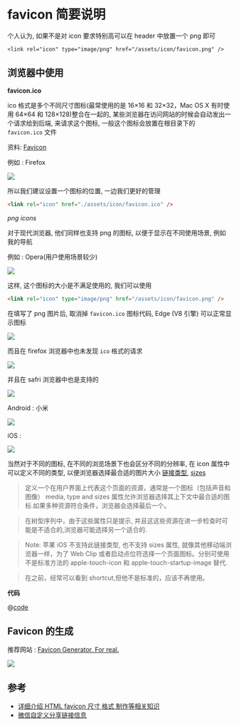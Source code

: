 # favicon 简要说明

个人认为, 如果不是对 icon 要求特别高可以在 header 中放置一个 png 即可

```
<link rel="icon" type="image/png" href="/assets/icon/favicon.png" />
```

## 浏览器中使用

**favicon.ico**

ico 格式是多个不同尺寸图标(最常使用的是 16×16 和 32×32，Mac OS X 有时使用 64×64 和 128×128)整合在一起的, 某些浏览器在访问网站的时候会自动发出一个请求给到后端, 来请求这个图标, 一般这个图标会放置在根目录下的 `favicon.ico` 文件

资料: [Favicon](https://zh.wikipedia.org/wiki/Favicon)

例如 : Firefox

![](https://file.wulicode.com/note/2021/11-04/15-45-41074.png)

所以我们建议设置一个图标的位置, 一边我们更好的管理

```html
<link rel="icon" href="./assets/icon/favicon.ico" />
```

_png icons_

对于现代浏览器, 他们同样也支持 png 的图标, 以便于显示在不同使用场景, 例如我的导航

例如 : Opera(用户使用场景较少)

![](https://file.wulicode.com/note/2021/11-04/15-50-48041.png)

这样, 这个图标的大小是不满足使用的, 我们可以使用

```html
<link rel="icon" type="image/png" href="/assets/icon/favicon.png" />
```

在填写了 png 图片后, 取消掉 `favicon.ico` 图标代码, Edge (V8 引擎) 可以正常显示图标

![](https://file.wulicode.com/note/2021/11-04/16-02-24123.png)

而且在 firefox 浏览器中也未发现 `ico` 格式的请求

![](https://file.wulicode.com/note/2021/11-04/16-04-32824.png)

并且在 safri 浏览器中也是支持的

![](https://file.wulicode.com/note/2021/11-04/16-17-47308.png)

Android : 小米

![](https://file.wulicode.com/note/2021/11-04/16-25-21220.png?x-oss-process=image/resize,w_375)

iOS :

![](https://file.wulicode.com/note/2021/11-04/16-27-26042.png?x-oss-process=image/resize,w_375)

当然对于不同的图标, 在不同的浏览场景下也会区分不同的分辨率, 在 icon 属性中可以定义不同的类型, 以便浏览器选择最合适的图片大小 [链接类型](developer.mozilla.org/zh-CN/docs/Web/HTML/Link_types), [sizes](https://developer.mozilla.org/zh-CN/docs/Web/HTML/Element/link#attr-sizes)

> 定义一个在用户界面上代表这个页面的资源，通常是一个图标（包括声音和图像）
> media, type and sizes 属性允许浏览器选择其上下文中最合适的图标.如果多种资源符合条件，浏览器会选择最后一个。

> 在树型序列中，由于这些属性只是提示, 并且这这些资源在进一步检查时可能是不适合的,浏览器可能选择另一个适合的.

> Note: 苹果 iOS 不支持此链接类型, 也不支持 sizes 属性, 就像其他移动端浏览器一样，为了 Web Clip 或者启动点位符选择一个页面图标。分别可使用不是标准方法的 apple-touch-icon 和 apple-touch-startup-image 替代.

> 在之前，经常可以看到 shortcut,但他不是标准的，应该不再使用。

**代码**

@[code](./code/favicon.html)

## Favicon 的生成

推荐网站 : [Favicon Generator. For real.](https://realfavicongenerator.net)

![](https://file.wulicode.com/note/2021/11-04/16-11-07878.png)

## 参考

-   [详细介绍 HTML favicon 尺寸 格式 制作等相关知识](https://www.zhangxinxu.com/wordpress/2019/06/html-favicon-size-ico-generator/)
-   [微信自定义分享链接信息](https://segmentfault.com/a/1190000012860070)
